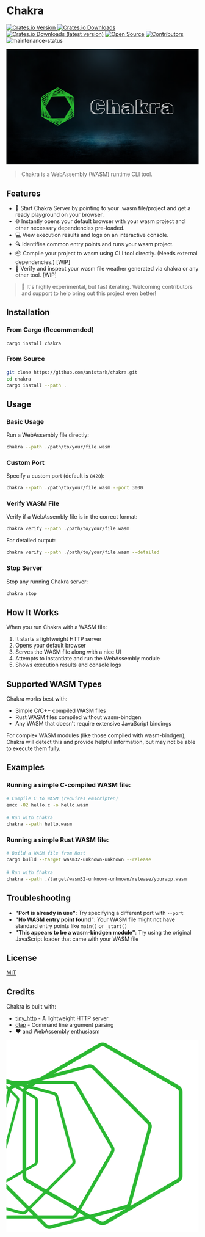 # Chakra

[![Crates.io Version](https://img.shields.io/crates/v/chakra)
](https://crates.io/crates/chakra) [![Crates.io Downloads](https://img.shields.io/crates/d/chakra)](https://crates.io/crates/chakra) [![Crates.io Downloads (latest version)](https://img.shields.io/crates/dv/chakra)](https://crates.io/crates/chakra) [![Open Source](https://img.shields.io/badge/open-source-brightgreen)](https://github.com/anistark/chakra) [![Contributors](https://img.shields.io/github/contributors/anistark/chakra)](https://github.com/anistark/chakra/graphs/contributors) ![maintenance-status](https://img.shields.io/badge/maintenance-actively--developed-brightgreen.svg)

![Chakra Logo](./assets/banner.png)

> Chakra is a WebAssembly (WASM) runtime CLI tool.

## Features

- 🚀 Start Chakra Server by pointing to your .wasm file/project and get a ready playground on your browser.
- 🌐 Instantly opens your default browser with your wasm project and other necessary dependencies pre-loaded.
- 💻 View execution results and logs on an interactive console.
- 🔍 Identifies common entry points and runs your wasm project.
- 📦 Compile your project to wasm using CLI tool directly. (Needs external dependencies.) [WIP]
- 🧩 Verify and inspect your wasm file weather generated via chakra or any other tool. [WIP]

> 👋 It's highly experimental, but fast iterating. Welcoming contributors and support to help bring out this project even better!

## Installation

### From Cargo (Recommended)

```sh
cargo install chakra
```

### From Source

```sh
git clone https://github.com/anistark/chakra.git
cd chakra
cargo install --path .
```

## Usage

### Basic Usage

Run a WebAssembly file directly:

```sh
chakra --path ./path/to/your/file.wasm
```

### Custom Port

Specify a custom port (default is `8420`):

```sh
chakra --path ./path/to/your/file.wasm --port 3000
```

### Verify WASM File

Verify if a WebAssembly file is in the correct format:

```sh
chakra verify --path ./path/to/your/file.wasm
```

For detailed output:

```sh
chakra verify --path ./path/to/your/file.wasm --detailed
```

### Stop Server

Stop any running Chakra server:

```sh
chakra stop
```

## How It Works

When you run Chakra with a WASM file:

1. It starts a lightweight HTTP server
2. Opens your default browser
3. Serves the WASM file along with a nice UI
4. Attempts to instantiate and run the WebAssembly module
5. Shows execution results and console logs

## Supported WASM Types

Chakra works best with:

- Simple C/C++ compiled WASM files
- Rust WASM files compiled without wasm-bindgen
- Any WASM that doesn't require extensive JavaScript bindings

For complex WASM modules (like those compiled with wasm-bindgen), Chakra will detect this and provide helpful information, but may not be able to execute them fully.

## Examples

### Running a simple C-compiled WASM file:

```sh
# Compile C to WASM (requires emscripten)
emcc -O2 hello.c -o hello.wasm

# Run with Chakra
chakra --path hello.wasm
```

### Running a simple Rust WASM file:

```sh
# Build a WASM file from Rust
cargo build --target wasm32-unknown-unknown --release

# Run with Chakra
chakra --path ./target/wasm32-unknown-unknown/release/yourapp.wasm
```

## Troubleshooting

- **"Port is already in use"**: Try specifying a different port with `--port`
- **"No WASM entry point found"**: Your WASM file might not have standard entry points like `main()` or `_start()`
- **"This appears to be a wasm-bindgen module"**: Try using the original JavaScript loader that came with your WASM file

## License

[MIT](./LICENSE)

## Credits

Chakra is built with:
- [tiny_http](https://github.com/tiny-http/tiny-http) - A lightweight HTTP server
- [clap](https://github.com/clap-rs/clap) - Command line argument parsing
- ❤️ and WebAssembly enthusiasm

![Chakra Logo](./assets/loader.svg)
